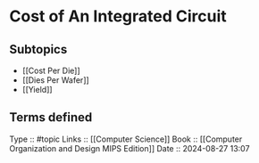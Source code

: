 # Cost of An Integrated Circuit

## Subtopics

- [[Cost Per Die]]
- [[Dies Per Wafer]]
- [[Yield]]

## Terms defined


Type :: #topic
Links :: [[Computer Science]]
Book :: [[Computer Organization and Design MIPS Edition]]
Date ::  2024-08-27 13:07
